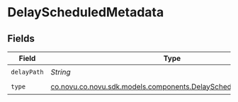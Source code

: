 # DelayScheduledMetadata


## Fields

| Field                                                                                                                     | Type                                                                                                                      | Required                                                                                                                  | Description                                                                                                               |
| ------------------------------------------------------------------------------------------------------------------------- | ------------------------------------------------------------------------------------------------------------------------- | ------------------------------------------------------------------------------------------------------------------------- | ------------------------------------------------------------------------------------------------------------------------- |
| `delayPath`                                                                                                               | *String*                                                                                                                  | :heavy_check_mark:                                                                                                        | N/A                                                                                                                       |
| `type`                                                                                                                    | [co.novu.co.novu.sdk.models.components.DelayScheduledMetadataType](../../models/components/DelayScheduledMetadataType.md) | :heavy_check_mark:                                                                                                        | N/A                                                                                                                       |